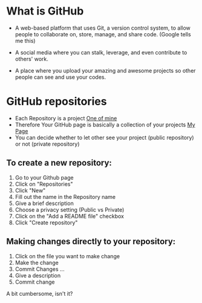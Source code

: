 # What is GitHub

- A web-based platform that uses Git, a version control system, to allow people to collaborate on, store, manage, and share code. (Google tells me this)

- A social media where you can stalk, leverage, and even contribute to others' work.

- A place where you upload your amazing and awesome projects so other people can see and use your codes.





# GitHub repositories

- Each Repository is a project [One of mine](https://github.com/phucvu-nyu/Introduction-to-statistical-learning)
- Therefore Your GitHub page is basically a collection of your projects [My Page](https://github.com/phucvu-nyu)
- You can decide whether to let other see your project (public repository) or not (private repository)

## To create a new repository:

1. Go to your Github page
2. Click on "Repositories"
3. Click "New"
4. Fill out the name in the Repository name
5. Give a brief description
6. Choose a privacy setting (Public vs Private)
7. Click on the "Add a README file" checkbox
8. Click "Create repository"

## Making changes directly to your repository:

1. Click on the file you want to make change
2. Make the change
3. Commit Changes ...
4. Give a description
5. Commit change

A bit cumbersome, isn't it?
